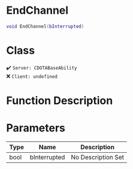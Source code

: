 # EndChannel
```lua
void EndChannel(bInterrupted)
```
# Class
✔️ `Server: CDOTABaseAbility`  
❌ `Client: undefined`  

# Function Description

# Parameters
Type|Name|Description
--|--|--
bool|bInterrupted|No Description Set
